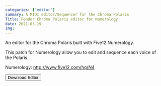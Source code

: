 ```yaml
---
categories: ["editor"]
summary: A MIDI editor/Sequencer for the Chroma Polaris
Title: Fender Chroma Polaris editor for Numerology
date: 2021-03-19
img:
---
```



An editor for the Chroma Polaris built with Five12 Numerology.  

This patch for Numerology allow you to edit and sequence each voice of the Polaris. 

Numerology: http://www.five12.com/hq/N4

<div class="buttons"> <a href="https://github.com/publicsamples/Fender-Chroma-Polaris-editor-for-numerology" target="_blank"> <button>Download Editor</button></a> </div>